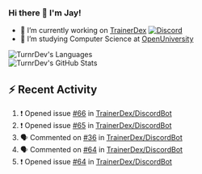 ### Hi there 👋 I'm Jay!

- 🔭 I’m currently working on [TrainerDex](https://www.github.com/TrainerDex) [![Discord](https://discordapp.com/api/v6/guilds/364313717720219651/widget.png?style=shield)](http://discord.trainerdex.co.uk/)
- 🤔 I’m studying Computer Science at [OpenUniversity](http://www.open.ac.uk/courses/computing-it/degrees/bsc-computing-it-software-q62-soft)

![TurnrDev's Languages](https://github-readme-stats.vercel.app/api/top-langs/?username=TurnrDev&layout=compact&hide_border=true&title_color=1fa6aa&text_color=233247)
<br>
![TurnrDev's GitHub Stats](https://github-readme-stats.vercel.app/api?username=TurnrDev&show_icons=true&hide_border=true&count_private=true&include_all_commits=true&icon_color=1fa6aa&title_color=1fa6aa&text_color=233247)
<br>

## :zap: Recent Activity

<!--START_SECTION:activity-->
1. ❗️ Opened issue [#66](https://github.com/TrainerDex/DiscordBot/issues/66) in [TrainerDex/DiscordBot](https://github.com/TrainerDex/DiscordBot)
2. ❗️ Opened issue [#65](https://github.com/TrainerDex/DiscordBot/issues/65) in [TrainerDex/DiscordBot](https://github.com/TrainerDex/DiscordBot)
3. 🗣 Commented on [#36](https://github.com/TrainerDex/DiscordBot/issues/36) in [TrainerDex/DiscordBot](https://github.com/TrainerDex/DiscordBot)
4. 🗣 Commented on [#64](https://github.com/TrainerDex/DiscordBot/issues/64) in [TrainerDex/DiscordBot](https://github.com/TrainerDex/DiscordBot)
5. ❗️ Opened issue [#64](https://github.com/TrainerDex/DiscordBot/issues/64) in [TrainerDex/DiscordBot](https://github.com/TrainerDex/DiscordBot)
<!--END_SECTION:activity-->
